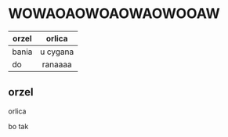# WOWAOAOWOAOWAOWOOAW


|orzel|orlica|
|---|:---:|
|bania|u cygana|
|do | ranaaaa|

## orzel

orlica

bo tak